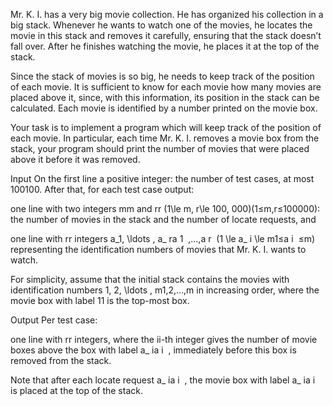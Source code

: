 Mr. K. I. has a very big movie collection. He has organized his collection in a big stack. Whenever he wants to watch one of the movies, he locates the movie in this stack and removes it carefully, ensuring that the stack doesn’t fall over. After he finishes watching the movie, he places it at the top of the stack.

Since the stack of movies is so big, he needs to keep track of the position of each movie. It is sufficient to know for each movie how many movies are placed above it, since, with this information, its position in the stack can be calculated. Each movie is identified by a number printed on the movie box.

Your task is to implement a program which will keep track of the position of each movie. In particular, each time Mr. K. I. removes a movie box from the stack, your program should print the number of movies that were placed above it before it was removed.

Input
On the first line a positive integer: the number of test cases, at most 100100. After that, for each test case output:

one line with two integers mm and rr (1\le m, r\le 100\, 000)(1≤m,r≤100000): the number of movies in the stack and the number of locate requests, and

one line with rr integers a_1, \ldots , a_ ra 
1
​
 ,…,a 
r
​
  (1 \le a_ i \le m1≤a 
i
​
 ≤m) representing the identification numbers of movies that Mr. K. I. wants to watch.

For simplicity, assume that the initial stack contains the movies with identification numbers 1, 2, \ldots , m1,2,…,m in increasing order, where the movie box with label 11 is the top-most box.

Output
Per test case:

one line with rr integers, where the ii-th integer gives the number of movie boxes above the box with label a_ ia 
i
​
 , immediately before this box is removed from the stack.

Note that after each locate request a_ ia 
i
​
 , the movie box with label a_ ia 
i
​
  is placed at the top of the stack.
